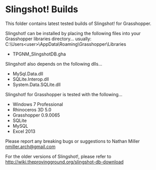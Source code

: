 Slingshot! Builds
=========

This folder contains latest tested builds of Slingshot! for Grasshopper.  

Slingshot! can be installed by placing the following files into your Grasshopper libraries directory... usually:  C:\Users\<user>\AppData\Roaming\Grasshopper\Libraries

* TPGNM_SlingshotDB.gha

Slingshot! also depends on the following dlls...

* MySql.Data.dll
* SQLite.Interop.dll
* System.Data.SQLite.dll

Slingshot! for Grasshopper is tested with the following...
* Windows 7 Professional
* Rhinoceros 3D 5.0
* Grasshopper 0.9.0065
* SQLite
* MySQL
* Excel 2013

Please report any breaking bugs or suggestions to Nathan Miller nmiller.arch@gmail.com

For the older versions of Slingshot!, please refer to http://wiki.theprovingground.org/slingshot-db-download
